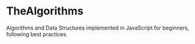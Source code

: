 # TheAlgorithms
Algorithms and Data Structures implemented in JavaScript for beginners, following best practices.
